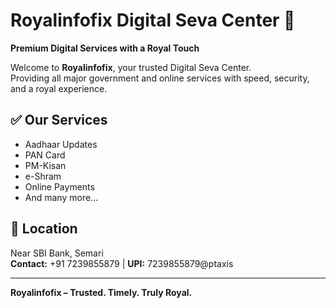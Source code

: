 # Royalinfofix Digital Seva Center 👑
**Premium Digital Services with a Royal Touch**

Welcome to **Royalinfofix**, your trusted Digital Seva Center.  
Providing all major government and online services with speed, security, and a royal experience.

## ✅ Our Services
- Aadhaar Updates
- PAN Card
- PM-Kisan
- e-Shram
- Online Payments
- And many more...

## 📍 Location
Near SBI Bank, Semari  
**Contact:** +91 7239855879 | **UPI:** 7239855879@ptaxis

---
**Royalinfofix – Trusted. Timely. Truly Royal.**
